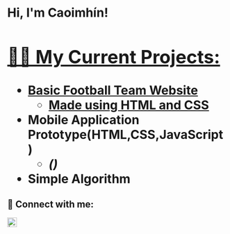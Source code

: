 <h1>Hi, I'm Caoimhín! <br/><a href=></a> <a href="">

<h2>👨‍💻 My Current Projects:</h2>

- <b>Basic Football Team Website</b>
  - [Made using HTML and CSS]()
- <b>Mobile Application Prototype(HTML,CSS,JavaScript)</b>
  - []() <b><i>()</b></i>
- <b>Simple Algorithm</b>
   []()



<h2> 🤳 Connect with me:</h2>

[<img align="left" alt=" | LinkedIn" width="22px" src="https://cdn.jsdelivr.net/npm/simple-icons@v3/icons/linkedin.svg" />][linkedin]



[linkedin]: https:

